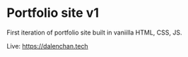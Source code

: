 # Portfolio site v1 

First iteration of portfolio site built in vaniilla HTML, CSS, JS. 

Live: https://dalenchan.tech
